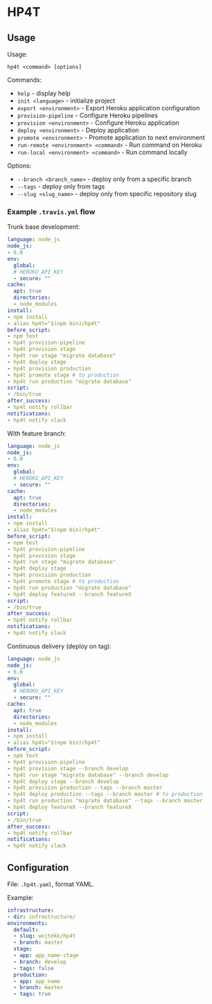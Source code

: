 # HP4T

## Usage

Usage:

    hp4t <command> [options]

Commands:

- `help` - display help
- `init <language>` - initialize project
- `export <environment>` - Export Heroku application configuration
- `provision-pipeline` - Configure Heroku pipelines
- `provision <environment>` - Configure Heroku application
- `deploy <environment>` - Deploy application
- `promote <environment>` - Promote application to next environment
- `run-remote <environment> <command>` - Run command on Heroku
- `run-local <environment> <command>` - Run command locally

Options:

- `--branch <branch_name>` - deploy only from a specific branch
- `--tags` - deploy only from tags
- `--slug <slug_name>` - deploy only from specific repository slug

### Example `.travis.yml` flow

Trunk base development:

```yaml
language: node_js
node_js:
- 6.0
env:
  global:
  # HEROKU_API_KEY
  - secure: ""
cache:
  apt: true
  directories:
  - node_modules
install:
- npm install
- alias hp4t="$(npm bin)/hp4t"
before_script:
- npm test
- hp4t provision-pipeline
- hp4t provision stage
- hp4t run stage "migrate database"
- hp4t deploy stage
- hp4t provision production
- hp4t promote stage # to production
- hp4t run production "migrate database"
script:
- /bin/true
after_success:
- hp4t notify rollbar
notifications:
- hp4t notify slack
```

With feature branch:

```yaml
language: node_js
node_js:
- 6.0
env:
  global:
  # HEROKU_API_KEY
  - secure: ""
cache:
  apt: true
  directories:
  - node_modules
install:
- npm install
- alias hp4t="$(npm bin)/hp4t"
before_script:
- npm test
- hp4t provision-pipeline
- hp4t provision stage
- hp4t run stage "migrate database"
- hp4t deploy stage
- hp4t provision production
- hp4t promote stage # to production
- hp4t run production "migrate database"
- hp4t deploy featureX --branch featureX
script:
- /bin/true
after_success:
- hp4t notify rollbar
notifications:
- hp4t notify slack
```

Continuous delivery (deploy on tag):

```yaml
language: node_js
node_js:
- 6.0
env:
  global:
  # HEROKU_API_KEY
  - secure: ""
cache:
  apt: true
  directories:
  - node_modules
install:
- npm install
- alias hp4t="$(npm bin)/hp4t"
before_script:
- npm test
- hp4t provision-pipeline
- hp4t provision stage --branch develop
- hp4t run stage "migrate database" --branch develop
- hp4t deploy stage --branch develop
- hp4t provision production --tags --branch master
- hp4t deploy production --tags --branch master # to production
- hp4t run production "migrate database" --tags --branch master
- hp4t deploy featureX --branch featureX
script:
- /bin/true
after_success:
- hp4t notify rollbar
notifications:
- hp4t notify slack
```

## Configuration

File: `.hp4t.yaml`, format YAML.

Example:

```yaml
infrastructure:
- dir: infrastructure/
environments:
  default:
  - slug: wojtekk/hp4t
  - branch: master
  stage:
  - app: app_name-stage
  - branch: develop
  - tags: false
  production:
  - app: app_name
  - branch: master
  - tags: true
```
